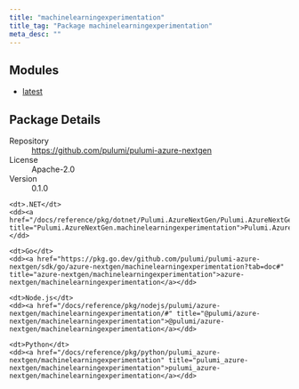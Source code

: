 ```yaml
---
title: "machinelearningexperimentation"
title_tag: "Package machinelearningexperimentation"
meta_desc: ""
---
```


<!-- WARNING: this file was generated by Pulumi Docs Generator. -->
<!-- Do not edit by hand unless you're certain you know what you are doing! -->



<h2 id="modules">Modules</h2>
<ul class="api">
    <li><a href="latest/" title="latest"><span class="symbol module"></span>latest</a></li>
</ul>

<h2 id="package-details">Package Details</h2>
<dl class="package-details">
	<dt>Repository</dt>
	<dd><a href="https://github.com/pulumi/pulumi-azure-nextgen">https://github.com/pulumi/pulumi-azure-nextgen</a></dd>
	<dt>License</dt>
	<dd>Apache-2.0</dd>
	<dt>Version</dt>
	<dd>0.1.0</dd>
</dl>



<dl class="tabular">

    <dt>.NET</dt>
    <dd><a href="/docs/reference/pkg/dotnet/Pulumi.AzureNextGen/Pulumi.AzureNextGen.machinelearningexperimentation.html" title="Pulumi.AzureNextGen.machinelearningexperimentation">Pulumi.AzureNextGen.machinelearningexperimentation</a></dd>

    <dt>Go</dt>
    <dd><a href="https://pkg.go.dev/github.com/pulumi/pulumi-azure-nextgen/sdk/go/azure-nextgen/machinelearningexperimentation?tab=doc#" title="azure-nextgen/machinelearningexperimentation">azure-nextgen/machinelearningexperimentation</a></dd>

    <dt>Node.js</dt>
    <dd><a href="/docs/reference/pkg/nodejs/pulumi/azure-nextgen/machinelearningexperimentation/#" title="@pulumi/azure-nextgen/machinelearningexperimentation">@pulumi/azure-nextgen/machinelearningexperimentation</a></dd>

    <dt>Python</dt>
    <dd><a href="/docs/reference/pkg/python/pulumi_azure-nextgen/machinelearningexperimentation" title="pulumi_azure-nextgen/machinelearningexperimentation">pulumi_azure-nextgen/machinelearningexperimentation</a></dd>

</dl>

